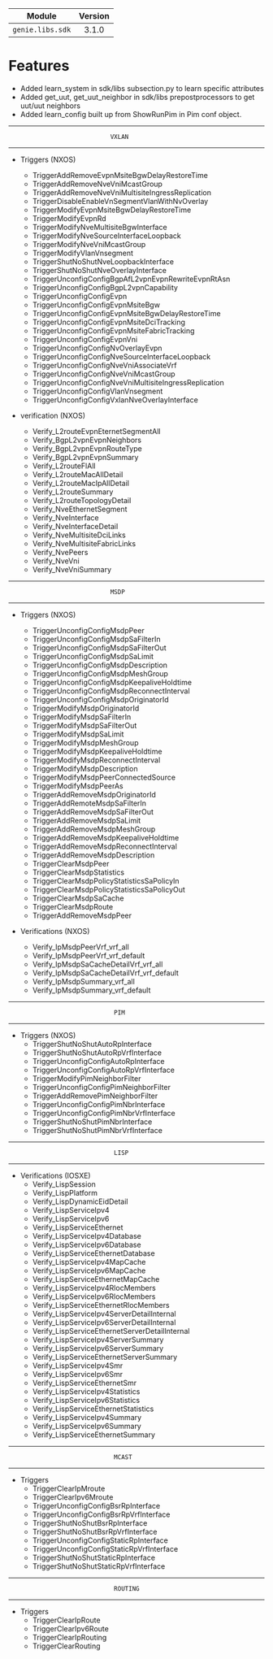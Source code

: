 
| Module                  | Version       |
| ------------------------|:-------------:|
| ``genie.libs.sdk``      | 3.1.0         |

Features
========
* Added learn_system in sdk/libs subsection.py to learn specific attributes
* Added get_uut, get_uut_neighbor in sdk/libs prepostprocessors to get uut/uut neighbors
* Added learn_config built up from ShowRunPim in Pim conf object.

--------------------------------------------------------------------------------
                                VXLAN
--------------------------------------------------------------------------------

* Triggers (NXOS)
    * TriggerAddRemoveEvpnMsiteBgwDelayRestoreTime
    * TriggerAddRemoveNveVniMcastGroup
    * TriggerAddRemoveNveVniMultisiteIngressReplication
    * TriggerDisableEnableVnSegmentVlanWithNvOverlay
    * TriggerModifyEvpnMsiteBgwDelayRestoreTime
    * TriggerModifyEvpnRd
    * TriggerModifyNveMultisiteBgwInterface
    * TriggerModifyNveSourceInterfaceLoopback
    * TriggerModifyNveVniMcastGroup
    * TriggerModifyVlanVnsegment
    * TriggerShutNoShutNveLoopbackInterface
    * TriggerShutNoShutNveOverlayInterface
    * TriggerUnconfigConfigBgpAfL2vpnEvpnRewriteEvpnRtAsn
    * TriggerUnconfigConfigBgpL2vpnCapability
    * TriggerUnconfigConfigEvpn
    * TriggerUnconfigConfigEvpnMsiteBgw
    * TriggerUnconfigConfigEvpnMsiteBgwDelayRestoreTime
    * TriggerUnconfigConfigEvpnMsiteDciTracking
    * TriggerUnconfigConfigEvpnMsiteFabricTracking
    * TriggerUnconfigConfigEvpnVni
    * TriggerUnconfigConfigNvOverlayEvpn
    * TriggerUnconfigConfigNveSourceInterfaceLoopback
    * TriggerUnconfigConfigNveVniAssociateVrf
    * TriggerUnconfigConfigNveVniMcastGroup
    * TriggerUnconfigConfigNveVniMultisiteIngressReplication
    * TriggerUnconfigConfigVlanVnsegment
    * TriggerUnconfigConfigVxlanNveOverlayInterface

* verification (NXOS)
    * Verify_L2routeEvpnEternetSegmentAll
    * Verify_BgpL2vpnEvpnNeighbors
    * Verify_BgpL2vpnEvpnRouteType
    * Verify_BgpL2vpnEvpnSummary
    * Verify_L2routeFlAll
    * Verify_L2routeMacAllDetail
    * Verify_L2routeMacIpAllDetail
    * Verify_L2routeSummary
    * Verify_L2routeTopologyDetail
    * Verify_NveEthernetSegment
    * Verify_NveInterface
    * Verify_NveInterfaceDetail
    * Verify_NveMultisiteDciLinks
    * Verify_NveMultisiteFabricLinks
    * Verify_NvePeers
    * Verify_NveVni
    * Verify_NveVniSummary

--------------------------------------------------------------------------------
                                MSDP
--------------------------------------------------------------------------------

* Triggers (NXOS)
    * TriggerUnconfigConfigMsdpPeer
    * TriggerUnconfigConfigMsdpSaFilterIn
    * TriggerUnconfigConfigMsdpSaFilterOut
    * TriggerUnconfigConfigMsdpSaLimit
    * TriggerUnconfigConfigMsdpDescription
    * TriggerUnconfigConfigMsdpMeshGroup
    * TriggerUnconfigConfigMsdpKeepaliveHoldtime
    * TriggerUnconfigConfigMsdpReconnectInterval
    * TriggerUnconfigConfigMsdpOriginatorId
    * TriggerModifyMsdpOriginatorId
    * TriggerModifyMsdpSaFilterIn
    * TriggerModifyMsdpSaFilterOut
    * TriggerModifyMsdpSaLimit
    * TriggerModifyMsdpMeshGroup
    * TriggerModifyMsdpKeepaliveHoldtime      
    * TriggerModifyMsdpReconnectInterval      
    * TriggerModifyMsdpDescription      
    * TriggerModifyMsdpPeerConnectedSource      
    * TriggerModifyMsdpPeerAs
    * TriggerAddRemoveMsdpOriginatorId
    * TriggerAddRemoteMsdpSaFilterIn
    * TriggerAddRemoveMsdpSaFilterOut
    * TriggerAddRemoveMsdpSaLimit
    * TriggerAddRemoveMsdpMeshGroup
    * TriggerAddRemoveMsdpKeepaliveHoldtime
    * TriggerAddRemoveMsdpReconnectInterval
    * TriggerAddRemoveMsdpDescription
    * TriggerClearMsdpPeer
    * TriggerClearMsdpStatistics
    * TriggerClearMsdpPolicyStatisticsSaPolicyIn
    * TriggerClearMsdpPolicyStatisticsSaPolicyOut
    * TriggerClearMsdpSaCache
    * TriggerClearMsdpRoute
    * TriggerAddRemoveMsdpPeer

* Verifications (NXOS)
    * Verify_IpMsdpPeerVrf_vrf_all
    * Verify_IpMsdpPeerVrf_vrf_default
    * Verify_IpMsdpSaCacheDetailVrf_vrf_all
    * Verify_IpMsdpSaCacheDetailVrf_vrf_default
    * Verify_IpMsdpSummary_vrf_all
    * Verify_IpMsdpSummary_vrf_default

--------------------------------------------------------------------------------
                                 PIM
--------------------------------------------------------------------------------

* Triggers (NXOS)
    * TriggerShutNoShutAutoRpInterface
    * TriggerShutNoShutAutoRpVrfInterface
    * TriggerUnconfigConfigAutoRpInterface
    * TriggerUnconfigConfigAutoRpVrfInterface  
    * TriggerModifyPimNeighborFilter
    * TriggerUnconfigConfigPimNeighborFilter
    * TriggerAddRemovePimNeighborFilter
    * TriggerUnconfigConfigPimNbrInterface
    * TriggerUnconfigConfigPimNbrVrfInterface
    * TriggerShutNoShutPimNbrInterface
    * TriggerShutNoShutPimNbrVrfInterface

--------------------------------------------------------------------------------
                                 LISP
--------------------------------------------------------------------------------

* Verifications (IOSXE)
    * Verify_LispSession
    * Verify_LispPlatform
    * Verify_LispDynamicEidDetail
    * Verify_LispServiceIpv4
    * Verify_LispServiceIpv6
    * Verify_LispServiceEthernet
    * Verify_LispServiceIpv4Database
    * Verify_LispServiceIpv6Database
    * Verify_LispServiceEthernetDatabase
    * Verify_LispServiceIpv4MapCache
    * Verify_LispServiceIpv6MapCache
    * Verify_LispServiceEthernetMapCache
    * Verify_LispServiceIpv4RlocMembers
    * Verify_LispServiceIpv6RlocMembers
    * Verify_LispServiceEthernetRlocMembers
    * Verify_LispServiceIpv4ServerDetailInternal
    * Verify_LispServiceIpv6ServerDetailInternal
    * Verify_LispServiceEthernetServerDetailInternal
    * Verify_LispServiceIpv4ServerSummary
    * Verify_LispServiceIpv6ServerSummary
    * Verify_LispServiceEthernetServerSummary
    * Verify_LispServiceIpv4Smr
    * Verify_LispServiceIpv6Smr
    * Verify_LispServiceEthernetSmr
    * Verify_LispServiceIpv4Statistics
    * Verify_LispServiceIpv6Statistics
    * Verify_LispServiceEthernetStatistics
    * Verify_LispServiceIpv4Summary
    * Verify_LispServiceIpv6Summary
    * Verify_LispServiceEthernetSummary

--------------------------------------------------------------------------------
                                 MCAST
--------------------------------------------------------------------------------
* Triggers
    * TriggerClearIpMroute
    * TriggerClearIpv6Mroute
    * TriggerUnconfigConfigBsrRpInterface
    * TriggerUnconfigConfigBsrRpVrfInterface
    * TriggerShutNoShutBsrRpInterface
    * TriggerShutNoShutBsrRpVrfInterface
    * TriggerUnconfigConfigStaticRpInterface
    * TriggerUnconfigConfigStaticRpVrfInterface
    * TriggerShutNoShutStaticRpInterface
    * TriggerShutNoShutStaticRpVrfInterface

--------------------------------------------------------------------------------
                                 ROUTING
--------------------------------------------------------------------------------
* Triggers
    * TriggerClearIpRoute
    * TriggerClearIpv6Route
    * TriggerClearIpRouting
    * TriggerClearRouting
